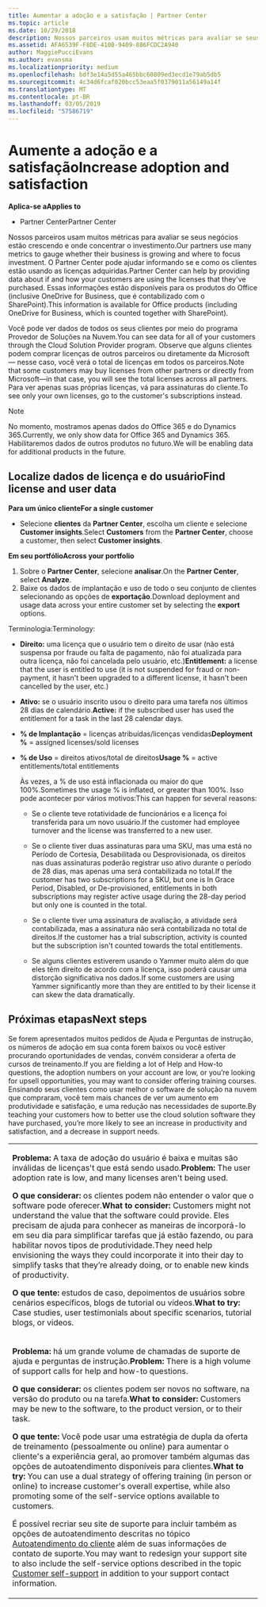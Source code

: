 ```yaml
---
title: Aumentar a adoção e a satisfação | Partner Center
ms.topic: article
ms.date: 10/29/2018
description: Nossos parceiros usam muitos métricas para avaliar se seus negócios estão crescendo e onde concentrar o investimento. O Partner Center pode ajudar informando se e como os clientes estão usando as licenças adquiridas.
ms.assetid: AFA6539F-F8DE-410B-9409-886FCDC2A940
author: MaggiePucciEvans
ms.author: evansma
ms.localizationpriority: medium
ms.openlocfilehash: bdf3e14a5d55a465bbc60809ed3ecd1e79ab5db5
ms.sourcegitcommit: 4c34d6fcaf020bcc53eaa5f0379011a56149a14f
ms.translationtype: MT
ms.contentlocale: pt-BR
ms.lasthandoff: 03/05/2019
ms.locfileid: "57586719"
---
```

# <a name="increase-adoption-and-satisfaction"></a><span data-ttu-id="a9569-104">Aumente a adoção e a satisfação</span><span class="sxs-lookup"><span data-stu-id="a9569-104">Increase adoption and satisfaction</span></span>

<span data-ttu-id="a9569-105">**Aplica-se a**</span><span class="sxs-lookup"><span data-stu-id="a9569-105">**Applies to**</span></span>

-  <span data-ttu-id="a9569-106">Partner Center</span><span class="sxs-lookup"><span data-stu-id="a9569-106">Partner Center</span></span>

<span data-ttu-id="a9569-107">Nossos parceiros usam muitos métricas para avaliar se seus negócios estão crescendo e onde concentrar o investimento.</span><span class="sxs-lookup"><span data-stu-id="a9569-107">Our partners use many metrics to gauge whether their business is growing and where to focus investment.</span></span> <span data-ttu-id="a9569-108">O Partner Center pode ajudar informando se e como os clientes estão usando as licenças adquiridas.</span><span class="sxs-lookup"><span data-stu-id="a9569-108">Partner Center can help by providing data about if and how your customers are using the licenses that they've purchased.</span></span> <span data-ttu-id="a9569-109">Essas informações estão disponíveis para os produtos do Office (inclusive OneDrive for Business, que é contabilizado com o SharePoint).</span><span class="sxs-lookup"><span data-stu-id="a9569-109">This information is available for Office products (including OneDrive for Business, which is counted together with SharePoint).</span></span>

<span data-ttu-id="a9569-110">Você pode ver dados de todos os seus clientes por meio do programa Provedor de Soluções na Nuvem.</span><span class="sxs-lookup"><span data-stu-id="a9569-110">You can see data for all of your customers through the Cloud Solution Provider program.</span></span> <span data-ttu-id="a9569-111">Observe que alguns clientes podem comprar licenças de outros parceiros ou diretamente da Microsoft — nesse caso, você verá o total de licenças em todos os parceiros.</span><span class="sxs-lookup"><span data-stu-id="a9569-111">Note that some customers may buy licenses from other partners or directly from Microsoft—in that case, you will see the total licenses across all partners.</span></span> <span data-ttu-id="a9569-112">Para ver apenas suas próprias licenças, vá para assinaturas do cliente.</span><span class="sxs-lookup"><span data-stu-id="a9569-112">To see only your own licenses, go to the customer's subscriptions instead.</span></span>

> [!NOTE]  
>  <span data-ttu-id="a9569-113">No momento, mostramos apenas dados do Office 365 e do Dynamics 365.</span><span class="sxs-lookup"><span data-stu-id="a9569-113">Currently, we only show data for Office 365 and Dynamics 365.</span></span> <span data-ttu-id="a9569-114">Habilitaremos dados de outros produtos no futuro.</span><span class="sxs-lookup"><span data-stu-id="a9569-114">We will be enabling data for additional products in the future.</span></span>

## <a name="find-license-and-user-data"></a><span data-ttu-id="a9569-115">Localize dados de licença e do usuário</span><span class="sxs-lookup"><span data-stu-id="a9569-115">Find license and user data</span></span>


<span data-ttu-id="a9569-116">**Para um único cliente**</span><span class="sxs-lookup"><span data-stu-id="a9569-116">**For a single customer**</span></span>

-   <span data-ttu-id="a9569-117">Selecione **clientes** da **Partner Center**, escolha um cliente e selecione **Customer insights**.</span><span class="sxs-lookup"><span data-stu-id="a9569-117">Select **Customers** from the **Partner Center**, choose a customer, then select **Customer insights**.</span></span>

<span data-ttu-id="a9569-118">**Em seu portfólio**</span><span class="sxs-lookup"><span data-stu-id="a9569-118">**Across your portfolio**</span></span>

1.  <span data-ttu-id="a9569-119">Sobre o **Partner Center**, selecione **analisar**.</span><span class="sxs-lookup"><span data-stu-id="a9569-119">On the **Partner Center**, select **Analyze**.</span></span>
2.  <span data-ttu-id="a9569-120">Baixe os dados de implantação e uso de todo o seu conjunto de clientes selecionando as opções de **exportação**.</span><span class="sxs-lookup"><span data-stu-id="a9569-120">Download deployment and usage data across your entire customer set by selecting the **export** options.</span></span>

<span data-ttu-id="a9569-121">Terminologia:</span><span class="sxs-lookup"><span data-stu-id="a9569-121">Terminology:</span></span>

-   <span data-ttu-id="a9569-122">**Direito:** uma licença que o usuário tem o direito de usar (não está suspensa por fraude ou falta de pagamento, não foi atualizada para outra licença, não foi cancelada pelo usuário, etc.)</span><span class="sxs-lookup"><span data-stu-id="a9569-122">**Entitlement:** a license that the user is entitled to use (it is not suspended for fraud or non-payment, it hasn't been upgraded to a different license, it hasn't been cancelled by the user, etc.)</span></span>

-   <span data-ttu-id="a9569-123">**Ativo:** se o usuário inscrito usou o direito para uma tarefa nos últimos 28 dias de calendário.</span><span class="sxs-lookup"><span data-stu-id="a9569-123">**Active:** if the subscribed user has used the entitlement for a task in the last 28 calendar days.</span></span>

-   <span data-ttu-id="a9569-124">**% de Implantação** = licenças atribuídas/licenças vendidas</span><span class="sxs-lookup"><span data-stu-id="a9569-124">**Deployment %** = assigned licenses/sold licenses</span></span>

-   <span data-ttu-id="a9569-125">**% de Uso** = direitos ativos/total de direitos</span><span class="sxs-lookup"><span data-stu-id="a9569-125">**Usage %** = active entitlements/total entitlements</span></span>

    <span data-ttu-id="a9569-126">Às vezes, a % de uso está inflacionada ou maior do que 100%.</span><span class="sxs-lookup"><span data-stu-id="a9569-126">Sometimes the usage % is inflated, or greater than 100%.</span></span> <span data-ttu-id="a9569-127">Isso pode acontecer por vários motivos:</span><span class="sxs-lookup"><span data-stu-id="a9569-127">This can happen for several reasons:</span></span>

    -   <span data-ttu-id="a9569-128">Se o cliente teve rotatividade de funcionários e a licença foi transferida para um novo usuário.</span><span class="sxs-lookup"><span data-stu-id="a9569-128">If the customer had employee turnover and the license was transferred to a new user.</span></span>

    -   <span data-ttu-id="a9569-129">Se o cliente tiver duas assinaturas para uma SKU, mas uma está no Período de Cortesia, Desabilitada ou Desprovisionada, os direitos nas duas assinaturas poderão registrar uso ativo durante o período de 28 dias, mas apenas uma será contabilizada no total.</span><span class="sxs-lookup"><span data-stu-id="a9569-129">If the customer has two subscriptions for a SKU, but one is In Grace Period, Disabled, or De-provisioned, entitlements in both subscriptions may register active usage during the 28-day period but only one is counted in the total.</span></span>

    -   <span data-ttu-id="a9569-130">Se o cliente tiver uma assinatura de avaliação, a atividade será contabilizada, mas a assinatura não será contabilizada no total de direitos.</span><span class="sxs-lookup"><span data-stu-id="a9569-130">If the customer has a trial subscription, activity is counted but the subscription isn't counted towards the total entitlements.</span></span>

    -   <span data-ttu-id="a9569-131">Se alguns clientes estiverem usando o Yammer muito além do que eles têm direito de acordo com a licença, isso poderá causar uma distorção significativa nos dados.</span><span class="sxs-lookup"><span data-stu-id="a9569-131">If some customers are using Yammer significantly more than they are entitled to by their license it can skew the data dramatically.</span></span>

## <a name="next-steps"></a><span data-ttu-id="a9569-132">Próximas etapas</span><span class="sxs-lookup"><span data-stu-id="a9569-132">Next steps</span></span>


<span data-ttu-id="a9569-133">Se forem apresentados muitos pedidos de Ajuda e Perguntas de instrução, os números de adoção em sua conta forem baixos ou você estiver procurando oportunidades de vendas, convém considerar a oferta de cursos de treinamento.</span><span class="sxs-lookup"><span data-stu-id="a9569-133">If you are fielding a lot of Help and How-to questions, the adoption numbers on your account are low, or you’re looking for upsell opportunities, you may want to consider offering training courses.</span></span> <span data-ttu-id="a9569-134">Ensinando seus clientes como usar melhor o software de solução na nuvem que compraram, você tem mais chances de ver um aumento em produtividade e satisfação, e uma redução nas necessidades de suporte.</span><span class="sxs-lookup"><span data-stu-id="a9569-134">By teaching your customers how to better use the cloud solution software they have purchased, you’re more likely to see an increase in productivity and satisfaction, and a decrease in support needs.</span></span>

<table>
<colgroup>
<col width="100%" />
</colgroup>
<tbody>
<tr class="odd">
<td><p><span data-ttu-id="a9569-135"><strong>Problema:</strong> A taxa de adoção do usuário é baixa e muitas são inválidas de licenças&#39;t que está sendo usado.</span><span class="sxs-lookup"><span data-stu-id="a9569-135"><strong>Problem:</strong> The user adoption rate is low, and many licenses aren&#39;t being used.</span></span></p>
<p><span data-ttu-id="a9569-136"><strong>O que considerar:</strong> os clientes podem não entender o valor que o software pode oferecer.</span><span class="sxs-lookup"><span data-stu-id="a9569-136"><strong>What to consider:</strong> Customers might not understand the value that the software could provide.</span></span> <span data-ttu-id="a9569-137">Eles precisam de ajuda para conhecer as maneiras de incorporá-lo em seu dia para simplificar tarefas que já estão fazendo, ou para habilitar novos tipos de produtividade.</span><span class="sxs-lookup"><span data-stu-id="a9569-137">They need help envisioning the ways they could incorporate it into their day to simplify tasks that they’re already doing, or to enable new kinds of productivity.</span></span></p>
<p><span data-ttu-id="a9569-138"><strong>O que tente:</strong> estudos de caso, depoimentos de usuários sobre cenários específicos, blogs de tutorial ou vídeos.</span><span class="sxs-lookup"><span data-stu-id="a9569-138"><strong>What to try:</strong> Case studies, user testimonials about specific scenarios, tutorial blogs, or videos.</span></span></p></td>
</tr>
<tr class="even">
<td><p><span data-ttu-id="a9569-139"><strong>Problema:</strong> há um grande volume de chamadas de suporte de ajuda e perguntas de instrução.</span><span class="sxs-lookup"><span data-stu-id="a9569-139"><strong>Problem:</strong> There is a high volume of support calls for help and how-to questions.</span></span></p>
<p><span data-ttu-id="a9569-140"><strong>O que considerar:</strong> os clientes podem ser novos no software, na versão do produto ou na tarefa.</span><span class="sxs-lookup"><span data-stu-id="a9569-140"><strong>What to consider:</strong> Customers may be new to the software, to the product version, or to their task.</span></span></p>
<p><span data-ttu-id="a9569-141"><strong>O que tente:</strong> Você pode usar uma estratégia de dupla da oferta de treinamento (pessoalmente ou online) para aumentar o cliente&#39;s a experiência geral, ao promover também algumas das opções de autoatendimento disponíveis para clientes.</span><span class="sxs-lookup"><span data-stu-id="a9569-141"><strong>What to try:</strong> You can use a dual strategy of offering training (in person or online) to increase customer&#39;s overall expertise, while also promoting some of the self-service options available to customers.</span></span></p>
<p><span data-ttu-id="a9569-142">É possível recriar seu site de suporte para incluir também as opções de autoatendimento descritas no tópico <a href="customer-self-support.md" data-raw-source="[Customer self-support](customer-self-support.md)">Autoatendimento do cliente</a> além de suas informações de contato de suporte.</span><span class="sxs-lookup"><span data-stu-id="a9569-142">You may want to redesign your support site to also include the self-service options described in the topic <a href="customer-self-support.md" data-raw-source="[Customer self-support](customer-self-support.md)">Customer self-support</a> in addition to your support contact information.</span></span></p></td>
</tr>
</tbody>
</table>

 

 

 



